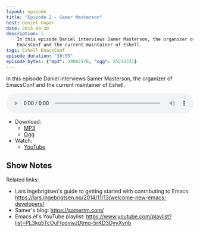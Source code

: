 ```yaml
---
layout: episode
title: "Episode 2 - Samer Masterson"
host: Daniel Gopar
date: 2015-09-30
description: |
    In this episode Daniel interviews Samer Masterson, the organizer of
    EmacsConf and the current maintainer of Eshell.
tags: Eshell EmacsConf
episode_duration: "38:55"
episode_bytes: {"mp3": 28082176, "ogg": 25212331}
---
```


In this episode Daniel interviews Samer Masterson, the organizer of EmacsConf
and the current maintainer of Eshell.

<audio style="width: 100%;" title="Episode 2 - Samer Masterson" controls preload="metadata">
  <source src="https://cdn.emacs-el.com/episodes/emacs-el-ep2.mp3" type="audio/mp3">
  <source src="https://cdn.emacs-el.com/episodes/emacs-el-ep2.ogg" type="audio/ogg">
</audio>

- Download:
  - [MP3](https://cdn.emacs-el.com/episodes/emacs-el-ep2.mp3)
  - [Ogg](https://cdn.emacs-el.com/episodes/emacs-el-ep2.ogg)
- Watch:
  - [YouTube](https://www.youtube.com/watch?v=fKZwFTTyAZY)

## Show Notes

Related links:

- Lars Ingebrigtsen's guide to getting started with contributing to Emacs:
  <https://lars.ingebrigtsen.no/2014/11/13/welcome-new-emacs-developers/>
- Samer's blog: <https://samertm.com/>
- Emacs.el's YouTube playlist:
  <https://www.youtube.com/playlist?list=PL3kg5TcOuFlodvwJDtmq-5rKD3DyyXvnb>
